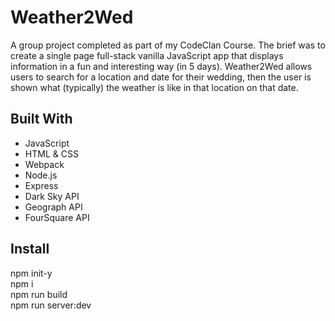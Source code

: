 # Weather2Wed

A group project completed as part of my CodeClan Course. 
The brief was to create a single page full-stack vanilla JavaScript app that displays information in a fun and interesting way (in 5 days).
Weather2Wed allows users to search for a location and date for their wedding, then the user is shown what (typically) the weather
is like in that location on that date.
   
## Built With
* JavaScript
* HTML & CSS
* Webpack
* Node.js
* Express
* Dark Sky API
* Geograph API
* FourSquare API

## Install
npm init-y
<br>
npm i
<br>
npm run build
<br>
npm run server:dev

